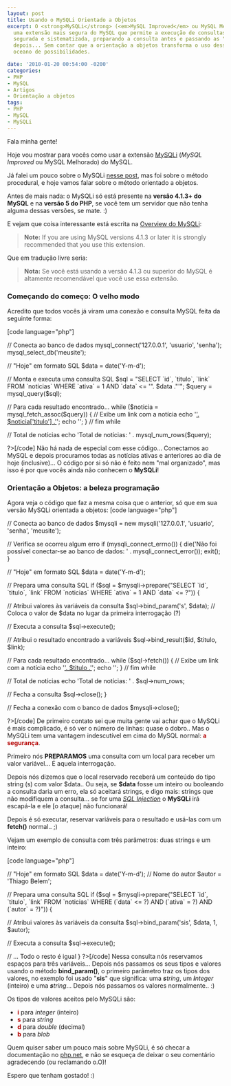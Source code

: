 ```yaml
---
layout: post
title: Usando o MySQLi Orientado a Objetos
excerpt: O <strong>MySQLi</strong> (<em>MySQL Improved</em> ou MySQL Melhorado) é
  uma extensão mais segura do MySQL que permite a execução de consultas SQL de forma
  segurada e sistematizada, preparando a consulta antes e passando as "variáveis"
  depois... Sem contar que a orientação a objetos transforma o uso dessa técnica num
  oceano de possibilidades.

date: '2010-01-20 00:54:00 -0200'
categories:
- PHP
- MySQL
- Artigos
- Orientação a objetos
tags:
- PHP
- MySQL
- MySQLi
---
```

<p>Fala minha gente!</p>
<p>Hoje vou mostrar para vocês como usar a extensão <a href="http://br.php.net/manual/pt_BR/book.mysqli.php" title="MySQLi">MySQLi</a> (<em>MySQL Improved</em> ou MySQL Melhorado) do MySQL.</p>
<p>Já falei um pouco sobre o MySQLi <a href="/guia-pratico-de-mysqli-no-php" title="Guia prÃ¡tico de MySQLi no PHP">nesse post</a>, mas foi sobre o método procedural, e hoje vamos falar sobre o método orientado a objetos.</p>
<p>Antes de mais nada: o MySQLi só está presente na <strong>versão 4.1.3+ do MySQL</strong> e na <strong>versão 5 do PHP</strong>, se você tem um servidor que não tenha alguma dessas versões, se mate. :)</p>
<p>E vejam que coisa interessante está escrita na <a href="http://br.php.net/manual/pt_BR/mysqli.overview.php" title="MySQLi overview">Overview do MySQLi</a>:</p>
<blockquote><p><strong>Note:</strong> If you are using MySQL versions 4.1.3 or later it is strongly recommended that you use this extension. </p></blockquote>
<p>Que em tradução livre seria:</p>
<blockquote><p><strong>Nota:</strong> Se você está usando a versão 4.1.3 ou superior do MySQL é altamente recomendável que você use essa extensão. </p></blockquote>
<p>
<h3>Começando do começo: O velho modo</h3>
<p>Acredito que todos vocês já viram uma conexão e consulta MySQL feita da seguinte forma:</p>
<p>[code language="php"]<?php</p>
<p>// Conecta ao banco de dados
mysql_connect('127.0.0.1', 'usuario', 'senha');
mysql_select_db('meusite');</p>
<p>// "Hoje" em formato SQL
$data = date('Y-m-d');</p>
<p>// Monta e executa uma consulta SQL
$sql = "SELECT `id`, `titulo`, `link` FROM `noticias` WHERE `ativa` = 1 AND `data` <= '". $data ."'";
$query = mysql_query($sql);</p>
<p>// Para cada resultado encontrado...
while ($noticia = mysql_fetch_assoc($query)) {
	// Exibe um link com a notícia
	echo '<a href="'. $noticia['link'] .'" title="'. $noticia['titulo'] .'">'. $noticia['titulo'] .'</a>';
	echo '';
} // fim while</p>
<p>// Total de notícias
echo 'Total de notícias: ' . mysql_num_rows($query);</p>
<p>?>[/code]
Não há nada de especial com esse código... Conectamos ao MySQL e depois procuramos todas as notícias ativas e anteriores ao dia de hoje (inclusive)... O código por si só não é feito nem "mal organizado", mas isso é por que vocês ainda não conhecem o <strong>MySQLi</strong>!</p>
<p>
<h3>Orientação a Objetos: a beleza programação</h3>
<p>Agora veja o código que faz a mesma coisa que o anterior, só que em sua versão MySQLi orientada a objetos:
[code language="php"]<?php</p>
<p>// Conecta ao banco de dados
$mysqli = new mysqli('127.0.0.1', 'usuario', 'senha', 'meusite');</p>
<p>// Verifica se ocorreu algum erro
if (mysqli_connect_errno()) {
    die('Não foi possível conectar-se ao banco de dados: ' . mysqli_connect_error());
    exit();
}</p>
<p>// "Hoje" em formato SQL
$data = date('Y-m-d');</p>
<p>// Prepara uma consulta SQL
if ($sql = $mysqli->prepare("SELECT `id`, `titulo`, `link` FROM `noticias` WHERE `ativa` = 1 AND `data` <= ?")) {</p>
<p>	// Atribui valores às variáveis da consulta
	$sql->bind_param('s', $data); // Coloca o valor de $data no lugar da primeira interrogação (?)</p>
<p>	// Executa a consulta
	$sql->execute();</p>
<p>	// Atribui o resultado encontrado a variáveis
	$sql->bind_result($id, $titulo, $link);</p>
<p>	// Para cada resultado encontrado...
	while ($sql->fetch()) {
		// Exibe um link com a notícia
		echo '<a href="'. $link .'" title="'. $titulo .'">'. $titulo .'</a>';
		echo '';
	} // fim while</p>
<p>	// Total de notícias
	echo 'Total de notícias: ' . $sql->num_rows;</p>
<p>	// Fecha a consulta
	$sql->close();
}</p>
<p>// Fecha a conexão com o banco de dados
$mysqli->close();</p>
<p>?>[/code]
De primeiro contato sei que muita gente vai achar que o MySQLi é mais complicado, é só ver o número de linhas: quase o dobro.. Mas o MySQLi tem uma vantagem indescutível em cima do MySQL normal: <strong style="color: #B40000">a segurança</strong>.</p>
<p>Primeiro nós <strong>PREPARAMOS</strong> uma consulta com um local para receber um valor variável... É aquela interrogação.</p>
<p>Depois nós dizemos que o local reservado receberá um conteúdo do tipo string (s) com valor $data.. Ou seja, se <strong>$data</strong> fosse um inteiro ou booleando a consulta daria um erro, ela só aceitará strings, e digo mais: strings que não modifiquem a consulta... se for uma <a href="/?s=SQL+Injection" title="SQL Injection"><em>SQL Injection</em></a> o <strong>MySQLi</strong> irá escapá-la e ele [o ataque] não funcionará!</p>
<p>Depois é só executar, reservar variáveis para o resultado e usá-las com um <strong>fetch()</strong> normal.. ;)</p>
<p>Vejam um exemplo de consulta com três parâmetros: duas strings e um inteiro:</p>
<p>[code language="php"]<?php</p>
<p>// "Hoje" em formato SQL
$data = date('Y-m-d');
// Nome do autor
$autor = 'Thiago Belem';</p>
<p>// Prepara uma consulta SQL
if ($sql = $mysqli->prepare("SELECT `id`, `titulo`, `link` FROM `noticias` WHERE (`data` <= ?) AND (`ativa` = ?) AND (`autor` = ?)")) {</p>
<p>	// Atribui valores às variáveis da consulta
	$sql->bind_param('sis', $data, 1, $autor);</p>
<p>	// Executa a consulta
	$sql->execute();</p>
<p>	// ... Todo o resto é igual
}
?>[/code]
Nessa consulta nós reservamos espaços para três variáveis... Depois nós passamos os seus tipos e valores usando o método <strong>bind_param()</strong>, o primeiro parâmetro traz os tipos dos valores, no exemplo foi usado "<strong>sis</strong>" que significa: uma <em><strong>s</strong>tring</em>, um <em><strong>i</strong>nteger</em> (inteiro) e uma <em><strong>s</strong>tring</em>... Depois nós passamos os valores normalmente.. :)</p>
<p>Os tipos de valores aceitos pelo MySQLi são:</p>
<ul>
<li><strong style="color: #B40000">i</strong> para <em>integer</em> (inteiro)</li>
<li><strong style="color: #B40000">s</strong> para <em>string</em></li>
<li><strong style="color: #B40000">d</strong> para <em>double</em> (decimal)</li>
<li><strong style="color: #B40000">b</strong> para <em>blob</em></li>
</ul>
<p>Quem quiser saber um pouco mais sobre MySQLi, é só checar a documentação no <a href="http://php.net/">php.net</a>, e não se esqueça de deixar o seu comentário agradecendo (ou reclamando o.O)!</p>
<p>Espero que tenham gostado! :)</p>
